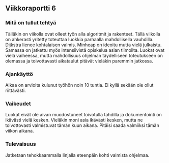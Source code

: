## Viikkoraportti 6

### Mitä on tullut tehtyä
Tälläkin on viikolla ovat olleet työn alla algoritmit ja rakenteet. Tällä viikolla on ahkerasti yritetty toteuttaa luokkia parhaalla mahdollisella vauhdilla. Dijkstra lienee kohtalaisen valmis. Minheap on ideoitu mutta vielä julkaistu. Samassa on jatkettu myös intensiivistä opiskelua asian tiimoilta. Luokat ovat vielä vaiheessa, mutta mahdollisuus ohjelman täydelliseen toteutukseen on olemassa ja toivottavasti aikataulut pitävät vieläkin paremmin jatkossa.

### Ajankäyttö
Aikaa on arviolta kulunut työhön noin 10 tuntia. Ei kyllä sekään ole ollut riittävästi.

### Vaikeudet
Luokat eivät ole aivan muodostuneet toivotulla tahdilla ja dokumentointi on ikävästi vielä kesken. Vieläkin moni asia ikävästi kesken, mutta ne toivottovasti valmistuvat tämän kuun aikana. Pitäisi saada valmiiksi tämän viikon aikana.

### Tulevaisuus
Jatketaan tehokkaammalla linjalla eteenpäin kohti valmista ohjelmaa.